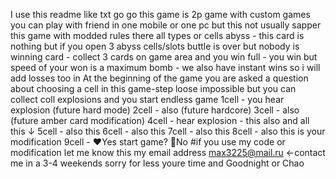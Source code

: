 I use this readme like txt go go
this game is 2p game with custom games
you can play with friend in one mobile or one pc but
this not usually sapper this game with modded rules
there all types or cells
abyss - this card is nothing but if you open 3 abyss cells/slots
buttle is over but nobody is winning 
card - collect 3 cards on game area and you win
full - you win but speed of your won is a maximum 
bomb - we also have instant wins so i will add losses too
in At the beginning of the game you are asked a question about choosing a cell
in this game-step loose impossible but you can collect coll explosions and you start endless game
1cell - you hear explosion (future hard mode)
2cell - also (future hardcore)
3cell - also (future amber card modification)
4cell - hear explosion - this also and all this ↓ 
5cell - also this
6cell - also this
7cell - also this 
8cell - also this is your modification 
9cell - ❤️Yes start game? 💙No
#if you use my code or modification let me know 
this my email address max3225@mail.ru ←contact me in a 3-4 weekends
sorry for less youre time and Goodnight or Chao 



